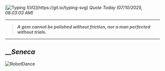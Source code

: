 [![Typing SVG](https://readme-typing-svg.herokuapp.com?font=Press+Start+2P&color=C2F784&size=35&width=900&height=100&lines=Hello+World%2C+I'm+Hung+!)](https://git.io/typing-svg) 
_Quote Today (07/10/2025, 08:03:03 AM)_
___
>**_A gem cannot be polished without friction, nor a man perfected without trials._**
___

## __**_Seneca_**

![RobotDance](src/assets/images/robot-dancing-dribble.gif?style=center)
